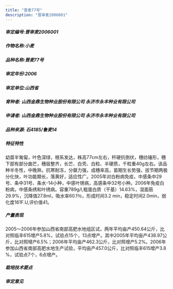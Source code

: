 ```yaml
---
title: "晋麦77号"
description: "晋审麦2006001"
---
```

##### 审定编号:晋审麦2006001

##### 作物名称:小麦

##### 品种名称:晋麦77号

##### 审定年份:2006

##### 审定单位:山西省

##### 育种者: 山西金鼎生物种业股份有限公司 永济市永丰种业有限公司

##### 申请者: 山西金鼎生物种业股份有限公司 永济市永丰种业有限公司

##### 品种来源: 石4185/鲁麦14

##### 特征特性
 幼苗半匍匐，叶色深绿，根系发达，株高77cm左右，秆硬抗倒伏，穗纺锤形，穗下部有部分曲芒，穗层整齐，长芒、白壳、白粒、半硬质，千粒重40g左右。该品种半冬性，中晚熟，抗寒耐冻，分蘖力强，成穗率高，苗期生长势强，拔节期两极分化快，叶功能期长，落黄好，适应性广。2005年对白粉病免疫，中感条中29号、条中31号、条水-14小种，中感叶锈病，高感条中32号小种。2006年免疫白粉病，中感条绣和叶绣病。容重789g/l,粗蛋白质（干基）14.63%，湿面筋29.9%，沉降值27.8ml，吸水率60.1％，形成时间3.2 min，稳定时间2.0min，弱化度161F.U,评价值41。

##### 产量表现
 2005～2006年参加山西省南部高肥水地组区试，两年平均亩产450.64公斤，比对照临丰615增产5.8%，试验点15个，13点增产。其中2005年平均亩产438.97公斤，比对照增产6.5%；2006年平均亩产462.3公斤，比对照增产5.2%。2006年参加山西省南部高肥水地生产试验，平均亩产457.0公斤，比对照临丰615增产3.8 %，试验点7个，6点增产。

##### 栽培技术要点


##### 审定意见

